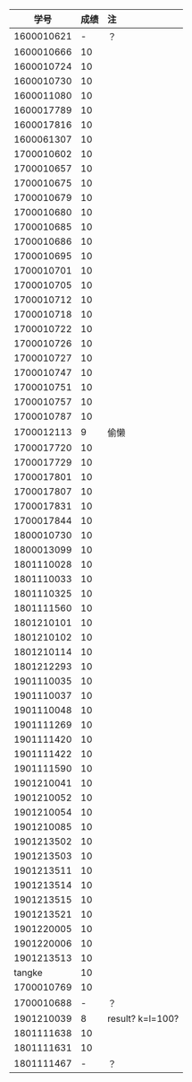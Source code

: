 |学号        |成绩     |注
|------     |:---     |:---|
1600010621|	-|？	|
1600010666|	10|	|
1600010724|	10|	|
1600010730|	10|	|
1600011080|	10|	|
1600017789|	10|	|
1600017816|	10|	|
1600061307|	10|	|
1700010602|	10|	|
1700010657|	10|	|
1700010675|	10|	|
1700010679|	10|	|
1700010680|	10|	|
1700010685|	10|	|
1700010686|	10|	|
1700010695|	10|	|
1700010701|	10|	|
1700010705|	10|	|
1700010712|	10|	|
1700010718|	10|	|
1700010722|	10|	|
1700010726|	10|	|
1700010727|	10|	|
1700010747|	10|	|
1700010751|	10|	|
1700010757|	10|	|
1700010787|	10|	|
1700012113|	9|	偷懒|
1700017720|	10|	|
1700017729|	10|	|
1700017801|	10|	|
1700017807|	10|	|
1700017831|	10|	|
1700017844|	10|	|
1800010730|	10|	|
1800013099|	10|	|
1801110028|	10|	|
1801110033|	10|	|
1801110325|	10|	|
1801111560|	10|	|
1801210101|	10|	|
1801210102|	10|	|
1801210114|	10|	|
1801212293|	10|	|
1901110035|	10|	|
1901110037|	10|	|
1901110048|	10|	|
1901111269|	10|	|
1901111420|	10|	|
1901111422|	10|	|
1901111590|	10|	|
1901210041|	10|	|
1901210052|	10|	|
1901210054|	10|	|
1901210085|	10|	|
1901213502|	10|	|
1901213503|	10|	|
1901213511|	10|	|
1901213514|	10|	|
1901213515|	10|	|
1901213521|	10|	|
1901220005|	10|	|
1901220006|	10|	|
1901213513|	10|	|
tangke|	10|	|
1700010769|	10|	|
1700010688|	-|？	|
1901210039|	8|	result? k=l=100?|
1801111638|	10|	|
1801111631|	10|	|
1801111467|	-|？	|